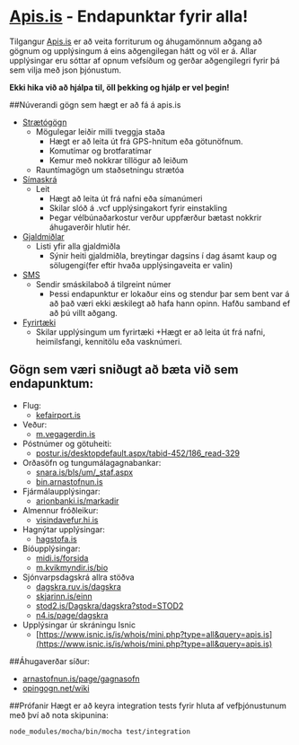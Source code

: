 # [Apis.is](http://apis.is) - Endapunktar fyrir alla!

Tilgangur [Apis.is](http://apis.is) er að veita forriturum og áhugamönnum aðgang að gögnum og upplýsingum á eins aðgengilegan hátt og völ er á. Allar upplýsingar eru sóttar af opnum vefsíðum og gerðar aðgengilegri fyrir þá sem vilja með json þjónustum.

**Ekki hika við að hjálpa til, öll þekking og hjálp er vel þegin!**

##Núverandi gögn sem hægt er að fá á apis.is
+ [Strætógögn](http://apis.is#bus)
	+ Mögulegar leiðir milli tveggja staða
 		+ Hægt er að leita út frá GPS-hnitum eða götunöfnum.
 		+ Komutímar og brotfaratímar
 		+ Kemur með nokkrar tillögur að leiðum
	+ Rauntímagögn um staðsetningu strætóa
+ [Símaskrá](http://apis.is#phone)
	+ Leit
		+ Hægt að leita út frá nafni eða símanúmeri
		+ Skilar slóð á .vcf upplýsingakort fyrir einstakling
		+ Þegar vélbúnaðarkostur verður uppfærður bætast nokkrir áhugaverðir hlutir hér.
+ [Gjaldmiðlar](http://apis.is#currency)
	+ Listi yfir alla gjaldmiðla
		+ Sýnir heiti gjaldmiðla, breytingar dagsins í dag ásamt kaup og sölugengi(fer eftir hvaða upplýsingaveita er valin)
+ [SMS](http://apis.is#sms)
	+ Sendir smáskilaboð á tilgreint númer
		+ Þessi endapunktur er lokaður eins og stendur þar sem bent var á að það væri ekki æskilegt að hafa hann opinn. Hafðu samband ef að þú villt aðgang.
+ [Fyrirtæki](http://apis.is#company)
	+ Skilar upplýsingum um fyrirtæki
		+Hægt er að leita út frá nafni, heimilsfangi, kennitölu eða vasknúmeri.


## Gögn sem væri sniðugt að bæta við sem endapunktum:

+ Flug:
	+ [kefairport.is](http://www.kefairport.is/)
+ Veður:
	+ [m.vegagerdin.is](http://m.vegagerdin.is/)
+ Póstnúmer og götuheiti:
	+ [postur.is/desktopdefault.aspx/tabid-452/186_read-329](http://www.postur.is/desktopdefault.aspx/tabid-452/186_read-329/)
+ Orðasöfn og tungumálagagnabankar:
	+ [snara.is/bls/um/_staf.aspx](http://snara.is/bls/um/_staf.aspx)
	+ [bin.arnastofnun.is](http://bin.arnastofnun.is/)
+ Fjármálaupplýsingar:	
	+ [arionbanki.is/markadir](http://www.arionbanki.is/markadir)
+ Almennur fróðleikur:
	+ [visindavefur.hi.is](http://www.visindavefur.hi.is/)
+ Hagnýtar upplýsingar:
	+ [hagstofa.is](http://www.hagstofa.is/)
+ Bíóupplýsingar:
	+ [midi.is/forsida](http://midi.is/forsida/)
	+ [m.kvikmyndir.is/bio](http://m.kvikmyndir.is/bio/)
+  Sjónvarpsdagskrá allra stöðva
	+ [dagskra.ruv.is/dagskra](http://dagskra.ruv.is/dagskra/)
	+ [skjarinn.is/einn](http://www.skjarinn.is/einn/)
	+ [stod2.is/Dagskra/dagskra?stod=STOD2](http://stod2.is/Dagskra/dagskra?stod=STOD2)
	+ [n4.is/page/dagskra](http://www.n4.is/page/dagskra)
+  Upplýsingar úr skráningu Isnic
    + [https://www.isnic.is/is/whois/mini.php?type=all&query=apis.is](https://www.isnic.is/is/whois/mini.php?type=all&query=apis.is)

##Áhugaverðar síður:
+ [arnastofnun.is/page/gagnasofn](http://arnastofnun.is/page/gagnasofn)
+ [opingogn.net/wiki](http://opingogn.net/wiki/)

##Prófanir
Hægt er að keyra integration tests fyrir hluta af vefþjónustunum með því að nota skipunina:

    node_modules/mocha/bin/mocha test/integration